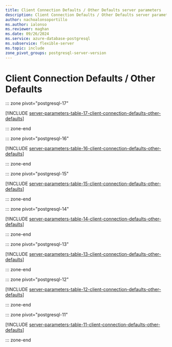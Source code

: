 ```yaml
---
title: Client Connection Defaults / Other Defaults server parameters
description: Client Connection Defaults / Other Defaults server parameters for Azure Database for PostgreSQL - Flexible Server.
author: nachoalonsoportillo
ms.author: ialonso
ms.reviewer: maghan
ms.date: 09/26/2024
ms.service: azure-database-postgresql
ms.subservice: flexible-server
ms.topic: include
zone_pivot_groups: postgresql-server-version
---
```

# Client Connection Defaults / Other Defaults


::: zone pivot="postgresql-17"

[!INCLUDE [server-parameters-table-17-client-connection-defaults-other-defaults](./includes/server-parameters-table-17-client-connection-defaults-other-defaults.md)]

::: zone-end


::: zone pivot="postgresql-16"

[!INCLUDE [server-parameters-table-16-client-connection-defaults-other-defaults](./includes/server-parameters-table-16-client-connection-defaults-other-defaults.md)]

::: zone-end


::: zone pivot="postgresql-15"

[!INCLUDE [server-parameters-table-15-client-connection-defaults-other-defaults](./includes/server-parameters-table-15-client-connection-defaults-other-defaults.md)]

::: zone-end


::: zone pivot="postgresql-14"

[!INCLUDE [server-parameters-table-14-client-connection-defaults-other-defaults](./includes/server-parameters-table-14-client-connection-defaults-other-defaults.md)]

::: zone-end


::: zone pivot="postgresql-13"

[!INCLUDE [server-parameters-table-13-client-connection-defaults-other-defaults](./includes/server-parameters-table-13-client-connection-defaults-other-defaults.md)]

::: zone-end


::: zone pivot="postgresql-12"

[!INCLUDE [server-parameters-table-12-client-connection-defaults-other-defaults](./includes/server-parameters-table-12-client-connection-defaults-other-defaults.md)]

::: zone-end


::: zone pivot="postgresql-11"

[!INCLUDE [server-parameters-table-11-client-connection-defaults-other-defaults](./includes/server-parameters-table-11-client-connection-defaults-other-defaults.md)]

::: zone-end


